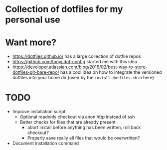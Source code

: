 # Collection of dotfiles for my personal use

# Want more?

* https://dotfiles.github.io/ has a large collection of dotfile repos
* https://github.com/tony/.dot-config started me with this idea
* https://developer.atlassian.com/blog/2016/02/best-way-to-store-dotfiles-git-bare-repo/ has a cool idea on how to integrate the versioned dotfiles into your home dir (used by the `install-dotfiles.sh` in here)

# TODO

* Improve installation script
  * Optional readonly checkout via anon http instead of ssh
  * Better checks for files that are already present
    * abort install before anything has been written, roll back checkout?
    * Properly save really all files that would be overwritten?
* Document installation command
